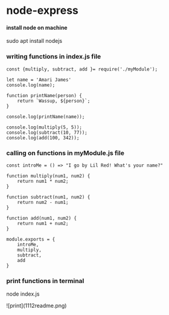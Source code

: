 # node-express

#### install node on machine
<p>sudo apt install nodejs</p>

### writing functions in index.js file
``` 
const {multiply, subtract, add }= require('./myModule');

let name = 'Amari James'
console.log(name);

function printName(person) {
    return `Wassup, ${person}`;
}

console.log(printName(name));

console.log(multiply(5, 5));
console.log(subtract(10, 77));
console.log(add(100, 342));
```

### calling on functions in myModule.js file
```
const introMe = () => "I go by Lil Red! What's your name?"

function multiply(num1, num2) {
    return num1 * num2;
}

function subtract(num1, num2) {
    return num2 - num1;
}

function add(num1, num2) {
    return num1 + num2;
}

module.exports = {
    introMe,
    multiply,
    subtract, 
    add
}
```

### print functions in terminal
<p>node index.js</p>
![print](1112readme.png)
